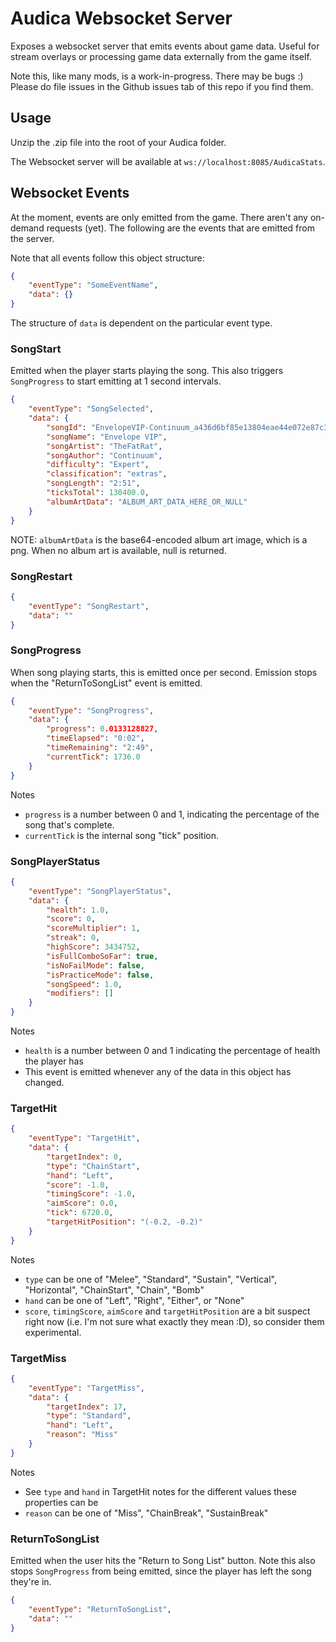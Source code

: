 # Audica Websocket Server

Exposes a websocket server that emits events about game data.  Useful for stream overlays or processing game data externally from the game itself.  

Note this, like many mods, is a work-in-progress.  There may be bugs :)  Please do file issues in the Github issues tab of this repo if you find them.

## Usage

Unzip the .zip file into the root of your Audica folder.  

The Websocket server will be available at `ws://localhost:8085/AudicaStats`.

## Websocket Events

At the moment, events are only emitted from the game.  There aren't any on-demand requests (yet).  The following are the events that
are emitted from the server.

Note that all events follow this object structure:

```json
{
    "eventType": "SomeEventName",
    "data": {}
}
```

The structure of `data` is dependent on the particular event type. 

### SongStart

Emitted when the player starts playing the song.  This also triggers `SongProgress` to start emitting at 1 second intervals.  

```json
{
    "eventType": "SongSelected",
    "data": {
        "songId": "EnvelopeVIP-Continuum_a436d6bf85e13804eae44e072e87c387",
        "songName": "Envelope VIP",
        "songArtist": "TheFatRat",
        "songAuthor": "Continuum",
        "difficulty": "Expert",
        "classification": "extras",
        "songLength": "2:51",
        "ticksTotal": 130400.0,
        "albumArtData": "ALBUM_ART_DATA_HERE_OR_NULL"
    }
}
```

NOTE: `albumArtData` is the base64-encoded album art image, which is a png.  When no album art is available, null is returned.  

### SongRestart

```json
{
    "eventType": "SongRestart",
    "data": ""
}
```

### SongProgress

When song playing starts, this is emitted once per second.  Emission stops when the "ReturnToSongList" event is emitted.

```json
{
    "eventType": "SongProgress",
    "data": {
        "progress": 0.0133128827,
        "timeElapsed": "0:02",
        "timeRemaining": "2:49",
        "currentTick": 1736.0
    }
}
```

Notes

* `progress` is a number between 0 and 1, indicating the percentage of the song that's complete.
* `currentTick` is the internal song "tick" position.

### SongPlayerStatus

```json
{
    "eventType": "SongPlayerStatus",
    "data": {
        "health": 1.0,
        "score": 0,
        "scoreMultiplier": 1,
        "streak": 0,
        "highScore": 3434752,
        "isFullComboSoFar": true,
        "isNoFailMode": false,
        "isPracticeMode": false,
        "songSpeed": 1.0,
        "modifiers": []
    }
}
```

Notes

* `health` is a number between 0 and 1 indicating the percentage of health the player has
* This event is emitted whenever any of the data in this object has changed.

### TargetHit

```json
{
    "eventType": "TargetHit",
    "data": {
        "targetIndex": 0,
        "type": "ChainStart",
        "hand": "Left",
        "score": -1.0,
        "timingScore": -1.0,
        "aimScore": 0.0,
        "tick": 6720.0,
        "targetHitPosition": "(-0.2, -0.2)"
    }
}
```

Notes
* `type` can be one of "Melee", "Standard", "Sustain", "Vertical", "Horizontal", "ChainStart", "Chain", "Bomb"
* `hand` can be one of "Left", "Right", "Either", or "None"
* `score`, `timingScore`, `aimScore` and `targetHitPosition` are a bit suspect right now (i.e. I'm not sure what exactly they mean :D), so consider them experimental.


### TargetMiss

```json
{
    "eventType": "TargetMiss",
    "data": {
        "targetIndex": 17,
        "type": "Standard",
        "hand": "Left",
        "reason": "Miss"
    }
}
```

Notes
* See `type` and `hand` in TargetHit notes for the different values these properties can be
* `reason` can be one of "Miss", "ChainBreak", "SustainBreak"


### ReturnToSongList

Emitted when the user hits the "Return to Song List" button.  Note this also stops `SongProgress` from being emitted, since the player has left the song they're in.

```json
{
    "eventType": "ReturnToSongList",
    "data": ""
}
```
